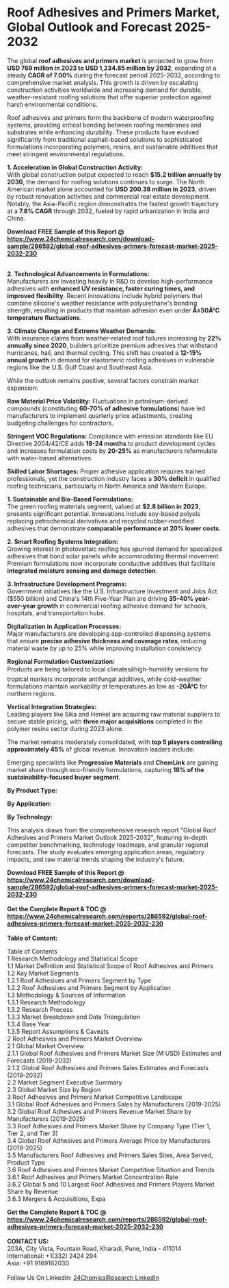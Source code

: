 <h1>Roof Adhesives and Primers Market, Global Outlook and Forecast 2025-2032</h1><p>The global <strong>roof adhesives and primers market</strong> is projected to grow from <strong>USD 769 million in 2023 to USD 1,234.85 million by 2032</strong>, expanding at a steady <strong>CAGR of 7.00%</strong> during the forecast period 2025-2032, according to comprehensive market analysis. This growth is driven by escalating construction activities worldwide and increasing demand for durable, weather-resistant roofing solutions that offer superior protection against harsh environmental conditions.</p><p>Roof adhesives and primers form the backbone of modern waterproofing systems, providing critical bonding between roofing membranes and substrates while enhancing durability. These products have evolved significantly from traditional asphalt-based solutions to sophisticated formulations incorporating polymers, resins, and sustainable additives that meet stringent environmental regulations.</p><p><strong>1. Acceleration in Global Construction Activity:</strong><br>
With global construction output expected to reach <strong>$15.2 trillion annually by 2030</strong>, the demand for roofing solutions continues to surge. The North American market alone accounted for <strong>USD 200.38 million in 2023</strong>, driven by robust renovation activities and commercial real estate development. Notably, the Asia-Pacific region demonstrates the fastest growth trajectory at a <strong>7.8% CAGR</strong> through 2032, fueled by rapid urbanization in India and China.</p><div><b>Download FREE Sample of this Report @ 
            <a href="https://www.24chemicalresearch.com/download-sample/286592/global-roof-adhesives-primers-forecast-market-2025-2032-230">
            https://www.24chemicalresearch.com/download-sample/286592/global-roof-adhesives-primers-forecast-market-2025-2032-230</a></b></div><br><p><strong>2. Technological Advancements in Formulations:</strong><br>
Manufacturers are investing heavily in R&amp;D to develop high-performance adhesives with <strong>enhanced UV resistance, faster curing times, and improved flexibility</strong>. Recent innovations include hybrid polymers that combine silicone's weather resistance with polyurethane's bonding strength, resulting in products that maintain adhesion even under <strong>Â±50Â°C temperature fluctuations</strong>.</p><p><strong>3. Climate Change and Extreme Weather Demands:</strong><br>
With insurance claims from weather-related roof failures increasing by <strong>22% annually since 2020</strong>, builders prioritize premium adhesives that withstand hurricanes, hail, and thermal cycling. This shift has created a <strong>12-15% annual growth</strong> in demand for elastomeric roofing adhesives in vulnerable regions like the U.S. Gulf Coast and Southeast Asia.</p><p>While the outlook remains positive, several factors constrain market expansion:</p><p><strong>Raw Material Price Volatility:</strong> Fluctuations in petroleum-derived compounds (constituting <strong>60-70% of adhesive formulations</strong>) have led manufacturers to implement quarterly price adjustments, creating budgeting challenges for contractors.</p><p><strong>Stringent VOC Regulations:</strong> Compliance with emission standards like EU Directive 2004/42/CE adds <strong>18-24 months</strong> to product development cycles and increases formulation costs by <strong>20-25%</strong> as manufacturers reformulate with water-based alternatives.</p><p><strong>Skilled Labor Shortages:</strong> Proper adhesive application requires trained professionals, yet the construction industry faces a <strong>30% deficit</strong> in qualified roofing technicians, particularly in North America and Western Europe.</p><p><strong>1. Sustainable and Bio-Based Formulations:</strong><br>
The green roofing materials segment, valued at <strong>$2.8 billion in 2023</strong>, presents significant potential. Innovations include soy-based polyols replacing petrochemical derivatives and recycled rubber-modified adhesives that demonstrate <strong>comparable performance at 20% lower costs</strong>.</p><p><strong>2. Smart Roofing Systems Integration:</strong><br>
Growing interest in photovoltaic roofing has spurred demand for specialized adhesives that bond solar panels while accommodating thermal movement. Premium formulations now incorporate conductive additives that facilitate <strong>integrated moisture sensing and damage detection</strong>.</p><p><strong>3. Infrastructure Development Programs:</strong><br>
Government initiatives like the U.S. Infrastructure Investment and Jobs Act ($550 billion) and China's 14th Five-Year Plan are driving <strong>35-40% year-over-year growth</strong> in commercial roofing adhesive demand for schools, hospitals, and transportation hubs.</p><p><strong>Digitalization in Application Processes:</strong><br>
	Major manufacturers are developing app-controlled dispensing systems that ensure <strong>precise adhesive thickness and coverage rates</strong>, reducing material waste by up to 25% while improving installation consistency.</p><p><strong>Regional Formulation Customization:</strong><br>
	Products are being tailored to local climatesâhigh-humidity versions for tropical markets incorporate antifungal additives, while cold-weather formulations maintain workability at temperatures as low as <strong>-20Â°C</strong> for northern regions.</p><p><strong>Vertical Integration Strategies:</strong><br>
	Leading players like Sika and Henkel are acquiring raw material suppliers to secure stable pricing, with <strong>three major acquisitions</strong> completed in the polymer resins sector during 2023 alone.</p><p>The market remains moderately consolidated, with <strong>top 5 players controlling approximately 45%</strong> of global revenue. Innovation leaders include:</p><p>Emerging specialists like <strong>Progressive Materials</strong> and <strong>ChemLink</strong> are gaining market share through eco-friendly formulations, capturing <strong>18% of the sustainability-focused buyer segment</strong>.</p><p><strong>By Product Type:</strong></p><p><strong>By Application:</strong></p><p><strong>By Technology:</strong></p><p>This analysis draws from the comprehensive research report "Global Roof Adhesives and Primers Market Outlook 2025-2032", featuring in-depth competitor benchmarking, technology roadmaps, and granular regional forecasts. The study evaluates emerging application areas, regulatory impacts, and raw material trends shaping the industry's future.</p><div><b>Download FREE Sample of this Report @ 
            <a href="https://www.24chemicalresearch.com/download-sample/286592/global-roof-adhesives-primers-forecast-market-2025-2032-230">
            https://www.24chemicalresearch.com/download-sample/286592/global-roof-adhesives-primers-forecast-market-2025-2032-230</a></b></div><br><div><b>Get the Complete Report & TOC @ 
            <a href="https://www.24chemicalresearch.com/reports/286592/global-roof-adhesives-primers-forecast-market-2025-2032-230">
            https://www.24chemicalresearch.com/reports/286592/global-roof-adhesives-primers-forecast-market-2025-2032-230</a></b></div><br>
            <b>Table of Content:</b><p>Table of Contents<br />
1 Research Methodology and Statistical Scope<br />
1.1 Market Definition and Statistical Scope of Roof Adhesives and Primers<br />
1.2 Key Market Segments<br />
1.2.1 Roof Adhesives and Primers Segment by Type<br />
1.2.2 Roof Adhesives and Primers Segment by Application<br />
1.3 Methodology & Sources of Information<br />
1.3.1 Research Methodology<br />
1.3.2 Research Process<br />
1.3.3 Market Breakdown and Data Triangulation<br />
1.3.4 Base Year<br />
1.3.5 Report Assumptions & Caveats<br />
2 Roof Adhesives and Primers Market Overview<br />
2.1 Global Market Overview<br />
2.1.1 Global Roof Adhesives and Primers Market Size (M USD) Estimates and Forecasts (2019-2032)<br />
2.1.2 Global Roof Adhesives and Primers Sales Estimates and Forecasts (2019-2032)<br />
2.2 Market Segment Executive Summary<br />
2.3 Global Market Size by Region<br />
3 Roof Adhesives and Primers Market Competitive Landscape<br />
3.1 Global Roof Adhesives and Primers Sales by Manufacturers (2019-2025)<br />
3.2 Global Roof Adhesives and Primers Revenue Market Share by Manufacturers (2019-2025)<br />
3.3 Roof Adhesives and Primers Market Share by Company Type (Tier 1, Tier 2, and Tier 3)<br />
3.4 Global Roof Adhesives and Primers Average Price by Manufacturers (2019-2025)<br />
3.5 Manufacturers Roof Adhesives and Primers Sales Sites, Area Served, Product Type<br />
3.6 Roof Adhesives and Primers Market Competitive Situation and Trends<br />
3.6.1 Roof Adhesives and Primers Market Concentration Rate<br />
3.6.2 Global 5 and 10 Largest Roof Adhesives and Primers Players Market Share by Revenue<br />
3.6.3 Mergers & Acquisitions, Expa</p><div><b>Get the Complete Report & TOC @ 
            <a href="https://www.24chemicalresearch.com/reports/286592/global-roof-adhesives-primers-forecast-market-2025-2032-230">
            https://www.24chemicalresearch.com/reports/286592/global-roof-adhesives-primers-forecast-market-2025-2032-230</a></b></div><br><b>CONTACT US:</b><br>
            203A, City Vista, Fountain Road, Kharadi, Pune, India - 411014<br>
            International: +1(332) 2424 294<br>
            Asia: +91 9169162030 <br><br>
            Follow Us On LinkedIn: <a href="https://www.linkedin.com/company/24chemicalresearch/">24ChemicalResearch LinkedIn</a>